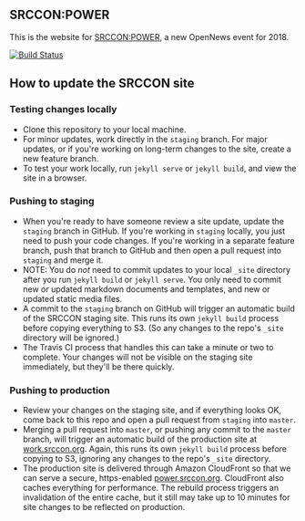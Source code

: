 ## SRCCON:POWER

This is the website for [SRCCON:POWER](https://power.srccon.org), a new OpenNews event for 2018.

[![Build Status](https://travis-ci.org/OpenNews/srccon-power.svg?branch=master)](https://travis-ci.org/OpenNews/srccon-power)

## How to update the SRCCON site
### Testing changes locally
* Clone this repository to your local machine.
* For minor updates, work directly in the `staging` branch. For major updates, or if you're working on long-term changes to the site, create a new feature branch.
* To test your work locally, run `jekyll serve` or `jekyll build`, and view the site in a browser.

### Pushing to staging
* When you're ready to have someone review a site update, update the `staging` branch in GitHub. If you're working in `staging` locally, you just need to push your code changes. If you're working in a separate feature branch, push that branch to GitHub and then open a pull request into `staging` and merge it.
* NOTE: You do _not_ need to commit updates to your local `_site` directory after you run `jekyll build` or `jekyll serve`. You only need to commit new or updated markdown documents and templates, and new or updated static media files.
* A commit to the `staging` branch on GitHub will trigger an automatic build of the SRCCON staging site. This runs its own `jekyll build` process before copying everything to S3. (So any changes to the repo's `_site` directory will be ignored.)
* The Travis CI process that handles this can take a minute or two to complete. Your changes will not be visible on the staging site immediately, but they'll be there quickly.

### Pushing to production
* Review your changes on the staging site, and if everything looks OK, come back to this repo and open a pull request from `staging` into `master`.
* Merging a pull request into `master`, or pushing any commit to the `master` branch, will trigger an automatic build of the production site at [work.srccon.org](https://power.srccon.org). Again, this runs its own `jekyll build` process before copying to S3, ignoring any changes to the repo's `_site` directory.
* The production site is delivered through Amazon CloudFront so that we can serve a secure, https-enabled [power.srccon.org](https://power.srccon.org). CloudFront also caches everything for performance. The rebuild process triggers an invalidation of the entire cache, but it still may take up to 10 minutes for site changes to be reflected on production.
